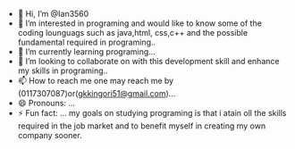 - 👋 Hi, I’m @Ian3560
- 👀 I’m interested in programing and would like to know some of the coding lounguags such as java,html, css,c++ and the possible fundamental required in programing..
- 🌱 I’m currently learning programing...
- 💞️ I’m looking to collaborate on with this development skill and enhance my skills in programing..
- 📫 How to reach me one may reach me by (0117307087)or(gkkingori51@gmail.com)...
- 😄 Pronouns: ...
- ⚡ Fun fact: ...
my goals on studying programing is that i atain oll the skills required in the job market and to benefit myself in creating my own company sooner.
<!i am looking forward to follow you teaching and you will be proud of me due to you work---
Ian3560/Ian3560 is a ✨ special ✨ repository because its `README.md` (this file) appears on your GitHub profile.
You can click the Preview link to take a look at your changes.
--->
